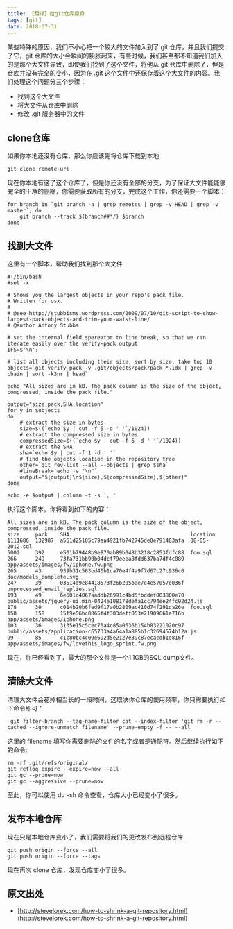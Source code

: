 ```yaml
---
title: 【翻译】给git仓库瘦身
tags: [git]
date: 2018-07-31
---
```

某些特殊的原因，我们不小心把一个较大的文件加入到了 git 仓库，并且我们提交了它，git 仓库的大小会瞬间的膨胀起来，有些时候，我们甚至都不知道我们加入的是那个大文件导致，即使我们找到了这个文件，将他从 git 仓库中删除了，但是仓库并没有完全的变小，因为在 .git 这个文件中还保存着这个大文件的内容。我们处理这个问题分三个步骤：
* 找到这个大文件
* 将大文件从仓库中删除
* 修改 .git 服务器中的文件

## clone仓库
如果你本地还没有仓库，那么你应该先将仓库下载到本地
```shell
git clone remote-url
```
现在你本地有这了这个仓库了，但是你还没有全部的分支，为了保证大文件能能够完全的干净的删除，你需要获取所有的分支，完成这个工作，你还需要一个脚本：
```shell
for branch in `git branch -a | grep remotes | grep -v HEAD | grep -v master`; do
    git branch --track ${branch##*/} $branch
done
```

## 找到大文件
这里有一个脚本，帮助我们找到那个大文件
```shell
#!/bin/bash
#set -x 

# Shows you the largest objects in your repo's pack file.
# Written for osx.
#
# @see http://stubbisms.wordpress.com/2009/07/10/git-script-to-show-largest-pack-objects-and-trim-your-waist-line/
# @author Antony Stubbs

# set the internal field spereator to line break, so that we can iterate easily over the verify-pack output
IFS=$'\n';

# list all objects including their size, sort by size, take top 10
objects=`git verify-pack -v .git/objects/pack/pack-*.idx | grep -v chain | sort -k3nr | head`

echo "All sizes are in kB. The pack column is the size of the object, compressed, inside the pack file."

output="size,pack,SHA,location"
for y in $objects
do
	# extract the size in bytes
	size=$((`echo $y | cut -f 5 -d ' '`/1024))
	# extract the compressed size in bytes
	compressedSize=$((`echo $y | cut -f 6 -d ' '`/1024))
	# extract the SHA
	sha=`echo $y | cut -f 1 -d ' '`
	# find the objects location in the repository tree
	other=`git rev-list --all --objects | grep $sha`
	#lineBreak=`echo -e "\n"`
	output="${output}\n${size},${compressedSize},${other}"
done

echo -e $output | column -t -s ', '
```
执行这个脚本，你将看到如下的内容：
```shell
All sizes are in kB. The pack column is the size of the object, compressed, inside the pack file.
size     pack    SHA                                       location
1111686  132987  a561d25105c79aa4921fb742745de0e791483afa  08-05-2012.sql
5002     392     e501b79448b9e970ab89b048b3218c2853fdfc88  foo.sql
266      249     73fa731bb90b04dcf79eeea8fdd637ba7df4c089  app/assets/images/fw/iphone.fw.png
265      43      939b31c563bd40b1ca70e4f4a9f7d67c27c936c0  doc/models_complete.svg
247      39      03514d9e84418573f26b205bae7e4e57057c036f  unprocessed_email_replies.sql
193      49      6e601c4067aaddb26991c4bd5fbddef003800e70  public/assets/jquery-ui.min-0424e108178defa1cc794ee24fc92d24.js
178      30      c014b20b6fed9f17a0b2809ac410d74f291da26e  foo.sql
158      158     15f9e56bc0865f4f303deff053e21909661a716b  app/assets/images/iphone.png
103      36      3135e15c5cec75a4c85a0636b154b83221020c97  public/assets/application-c65733a4a64a1a885b1c32694574b12a.js
99       85      c1c80bc4c09e692d5e2127e39c87ecacdb1e816f  app/assets/images/fw/lovethis_logo_sprint.fw.png
```
现在，你已经看到了，最大的那个文件是一个1.1GB的SQL dump文件。

## 清除大文件
清理大文件会花掉相当长的一段时间，这取决你仓库的使用频率，你只需要执行如下命令即可：
```shell
 git filter-branch --tag-name-filter cat --index-filter 'git rm -r --cached --ignore-unmatch filename' --prune-empty -f -- --all
```
这里的 filename 填写你需要删除的文件的名字或者是通配符。然后继续执行如下的命令:
```shell
rm -rf .git/refs/original/
git reflog expire --expire=now --all
git gc --prune=now
git gc --aggressive --prune=now
```
至此，你可以使用 du -sh 命令查看，仓库大小已经变小了很多。

## 发布本地仓库
现在只是本地仓库变小了，我们需要将我们的更改发布到远程仓库.
```shell
git push origin --force --all
git push origin --force --tags
```
现在再次 clone 仓库，发现仓库变小了很多。

## 原文出处
* [http://stevelorek.com/how-to-shrink-a-git-repository.html](http://stevelorek.com/how-to-shrink-a-git-repository.html)
